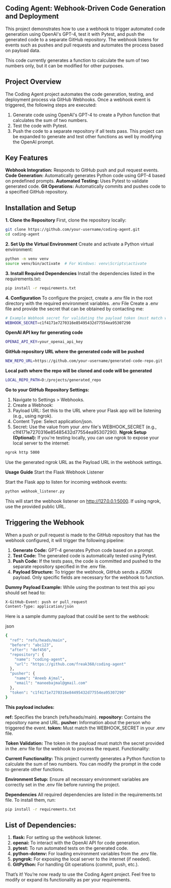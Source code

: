 ## Coding Agent: Webhook-Driven Code Generation and Deployment
This project demonstrates how to use a webhook to trigger automated code generation using OpenAI's GPT-4, test it with Pytest, and push the generated code to a separate GitHub repository. The webhook listens for events such as pushes and pull requests and automates the process based on payload data.

This code currently generates a function to calculate the sum of two numbers only, but it can be modified for other purposes.

## **Project Overview**
The Coding Agent project automates the code generation, testing, and deployment process via GitHub Webhooks. Once a webhook event is triggered, the following steps are executed:
1. Generate code using OpenAI's GPT-4 to create a Python function that calculates the sum of two numbers.
2. Test the code with Pytest.
3. Push the code to a separate repository if all tests pass.
This project can be expanded to generate and test other functions as well by modifying the OpenAI prompt.

## **Key Features**
**Webhook Integration:** Responds to GitHub push and pull request events.
**Code Generation:** Automatically generates Python code using GPT-4 based on predefined prompts.
**Automated Testing:** Uses Pytest to validate generated code.
**Git Operations:** Automatically commits and pushes code to a specified GitHub repository.

## Installation and Setup

**1. Clone the Repository**
First, clone the repository locally:

```bash
git clone https://github.com/your-username/coding-agent.git
cd coding-agent
```

**2. Set Up the Virtual Environment**
Create and activate a Python virtual environment:

```bash
python -m venv venv
source venv/bin/activate  # For Windows: venv\Scripts\activate
```

**3. Install Required Dependencies**
Install the dependencies listed in the requirements.txt:
```bash
pip install -r requirements.txt
```

**4. Configuration**
To configure the project, create a .env file in the root directory with the required environment variables.
.env File
Create a .env file and provide the secret that can be obtained by contacting me:

```bash
# Example Webhook secret for validating the payload token (must match what is set in GitHub)
WEBHOOK_SECRET=c1f4171e7270316e85495432d77554ea95307290
```

**OpenAI API key for generating code**
```bash
OPENAI_API_KEY=your_openai_api_key
```

**GitHub repository URL where the generated code will be pushed**
```bash
NEW_REPO_URL=https://github.com/your-username/generated-code-repo.git
```

**Local path where the repo will be cloned and code will be generated**
```bash
LOCAL_REPO_PATH=D:/projects/generated_repo
```

**Go to your GitHub Repository Settings:**

1. Navigate to Settings > Webhooks.
2. Create a Webhook:
3. Payload URL: Set this to the URL where your Flask app will be listening (e.g., using ngrok).
4. Content Type: Select application/json.
5. Secret: Use the value from your .env file's WEBHOOK_SECRET (e.g., c1f4171e7270316e85485432d77554ea95307290).
**Ngrok Setup (Optional):** If you're testing locally, you can use ngrok to expose your local server to the internet:

```bash
ngrok http 5000
```
Use the generated ngrok URL as the Payload URL in the webhook settings.

**Usage Guide**
Start the Flask Webhook Listener

Start the Flask app to listen for incoming webhook events:

```bash
python webhook_listener.py
```

This will start the webhook listener on http://127.0.0.1:5000. If using ngrok, use the provided public URL.

## Triggering the Webhook

When a push or pull request is made to the GitHub repository that has the webhook configured, it will trigger the following pipeline:
1. **Generate Code:** GPT-4 generates Python code based on a prompt.
2. **Test Code:** The generated code is automatically tested using Pytest.
3. **Push Code:** If the tests pass, the code is committed and pushed to the separate repository specified in the .env file.
4. **Payload Structure:** To trigger the webhook, GitHub sends a JSON payload. Only specific fields are necessary for the webhook to function.


**Dummy Payload Example:**
While using the postman to test this api you should set head to:
```bash
X-GitHub-Event: push or pull_request
Content-Type: application/json
```

Here is a sample dummy payload that could be sent to the webhook:

json
```bash
{
  "ref": "refs/heads/main",
  "before": "abc123",
  "after": "def456",
  "repository": {
    "name": "coding-agent",
    "url": "https://github.com/freak360/coding-agent"
  },
  "pusher": {
    "name": "Aneeb Ajmal",
    "email": "maneebajmal@gmail.com"
  },
  "token": "c1f4171e7270316e84495432d77554ea95307290"
}
```

**This payload includes:**

**ref:** Specifies the branch (refs/heads/main).
**repository:** Contains the repository name and URL.
**pusher:** Information about the person who triggered the event.
**token:** Must match the WEBHOOK_SECRET in your .env file.

**Token Validation:**
The token in the payload must match the secret provided in the .env file for the webhook to process the request.
Functionality:

**Current Functionality:** This project currently generates a Python function to calculate the sum of two numbers. You can modify the prompt in the code to generate other functions.

**Environment Setup:**
Ensure all necessary environment variables are correctly set in the .env file before running the project.

**Dependencies**
All required dependencies are listed in the requirements.txt file. To install them, run:

```bash
pip install -r requirements.txt
```

## **List of Dependencies:**
1. **flask:** For setting up the webhook listener.
2. **openai:** To interact with the OpenAI API for code generation.
3. **pytest:** To run automated tests on the generated code.
4. **python-dotenv:** For loading environment variables from the .env file.
5. **pyngrok:** For exposing the local server to the internet (if needed).
6. **GitPython:** For handling Git operations (commit, push, etc.).

That’s it! You’re now ready to use the Coding Agent project. Feel free to modify or expand its functionality as per your requirements.